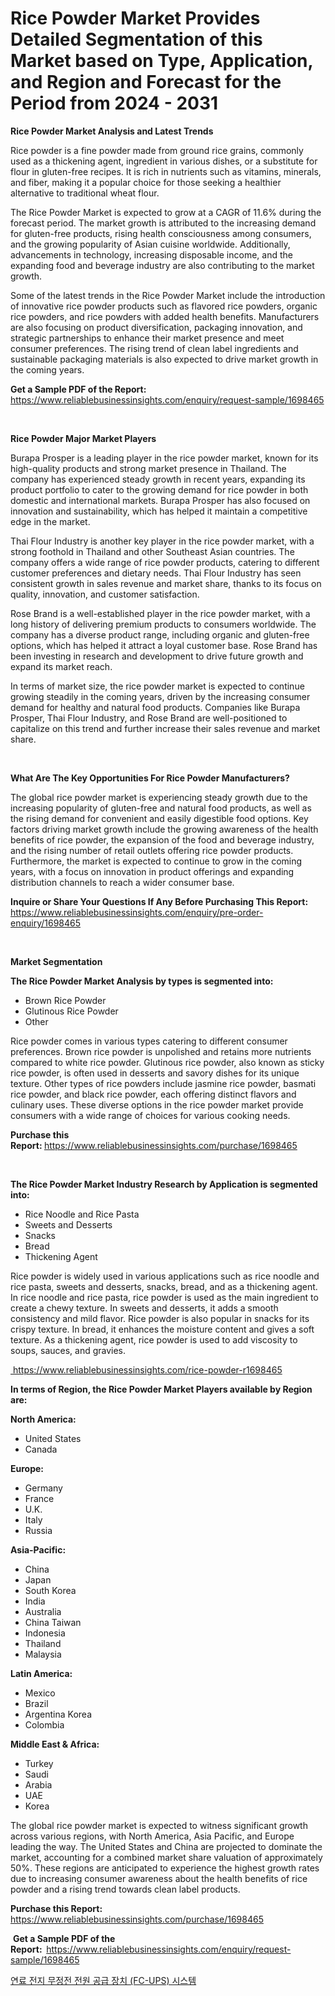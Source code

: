 <p><h1>Rice Powder Market Provides Detailed Segmentation of this Market based on Type, Application, and Region and Forecast for the Period from 2024 - 2031</h1></p><p><strong>Rice Powder Market Analysis and Latest Trends</strong></p>
<p><p>Rice powder is a fine powder made from ground rice grains, commonly used as a thickening agent, ingredient in various dishes, or a substitute for flour in gluten-free recipes. It is rich in nutrients such as vitamins, minerals, and fiber, making it a popular choice for those seeking a healthier alternative to traditional wheat flour.</p><p>The Rice Powder Market is expected to grow at a CAGR of 11.6% during the forecast period. The market growth is attributed to the increasing demand for gluten-free products, rising health consciousness among consumers, and the growing popularity of Asian cuisine worldwide. Additionally, advancements in technology, increasing disposable income, and the expanding food and beverage industry are also contributing to the market growth.</p><p>Some of the latest trends in the Rice Powder Market include the introduction of innovative rice powder products such as flavored rice powders, organic rice powders, and rice powders with added health benefits. Manufacturers are also focusing on product diversification, packaging innovation, and strategic partnerships to enhance their market presence and meet consumer preferences. The rising trend of clean label ingredients and sustainable packaging materials is also expected to drive market growth in the coming years.</p></p>
<p><strong>Get a Sample PDF of the Report:&nbsp;</strong> <a href="https://www.reliablebusinessinsights.com/enquiry/request-sample/1698465">https://www.reliablebusinessinsights.com/enquiry/request-sample/1698465</a></p>
<p>&nbsp;</p>
<p><strong>Rice Powder Major Market Players</strong></p>
<p><p>Burapa Prosper is a leading player in the rice powder market, known for its high-quality products and strong market presence in Thailand. The company has experienced steady growth in recent years, expanding its product portfolio to cater to the growing demand for rice powder in both domestic and international markets. Burapa Prosper has also focused on innovation and sustainability, which has helped it maintain a competitive edge in the market.</p><p>Thai Flour Industry is another key player in the rice powder market, with a strong foothold in Thailand and other Southeast Asian countries. The company offers a wide range of rice powder products, catering to different customer preferences and dietary needs. Thai Flour Industry has seen consistent growth in sales revenue and market share, thanks to its focus on quality, innovation, and customer satisfaction.</p><p>Rose Brand is a well-established player in the rice powder market, with a long history of delivering premium products to consumers worldwide. The company has a diverse product range, including organic and gluten-free options, which has helped it attract a loyal customer base. Rose Brand has been investing in research and development to drive future growth and expand its market reach.</p><p>In terms of market size, the rice powder market is expected to continue growing steadily in the coming years, driven by the increasing consumer demand for healthy and natural food products. Companies like Burapa Prosper, Thai Flour Industry, and Rose Brand are well-positioned to capitalize on this trend and further increase their sales revenue and market share.</p></p>
<p>&nbsp;</p>
<p><strong>What Are The Key Opportunities For Rice Powder Manufacturers?</strong></p>
<p><p>The global rice powder market is experiencing steady growth due to the increasing popularity of gluten-free and natural food products, as well as the rising demand for convenient and easily digestible food options. Key factors driving market growth include the growing awareness of the health benefits of rice powder, the expansion of the food and beverage industry, and the rising number of retail outlets offering rice powder products. Furthermore, the market is expected to continue to grow in the coming years, with a focus on innovation in product offerings and expanding distribution channels to reach a wider consumer base.</p></p>
<p><strong>Inquire or Share Your Questions If Any Before Purchasing This Report:</strong> <a href="https://www.reliablebusinessinsights.com/enquiry/pre-order-enquiry/1698465">https://www.reliablebusinessinsights.com/enquiry/pre-order-enquiry/1698465</a></p>
<p>&nbsp;</p>
<p><strong>Market Segmentation</strong></p>
<p><strong>The Rice Powder Market Analysis by types is segmented into:</strong></p>
<p><ul><li>Brown Rice Powder</li><li>Glutinous Rice Powder</li><li>Other</li></ul></p>
<p><p>Rice powder comes in various types catering to different consumer preferences. Brown rice powder is unpolished and retains more nutrients compared to white rice powder. Glutinous rice powder, also known as sticky rice powder, is often used in desserts and savory dishes for its unique texture. Other types of rice powders include jasmine rice powder, basmati rice powder, and black rice powder, each offering distinct flavors and culinary uses. These diverse options in the rice powder market provide consumers with a wide range of choices for various cooking needs.</p></p>
<p><strong>Purchase this Report:&nbsp;</strong><a href="https://www.reliablebusinessinsights.com/purchase/1698465">https://www.reliablebusinessinsights.com/purchase/1698465</a></p>
<p>&nbsp;</p>
<p><strong>The Rice Powder Market Industry Research by Application is segmented into:</strong></p>
<p><ul><li>Rice Noodle and Rice Pasta</li><li>Sweets and Desserts</li><li>Snacks</li><li>Bread</li><li>Thickening Agent</li></ul></p>
<p><p>Rice powder is widely used in various applications such as rice noodle and rice pasta, sweets and desserts, snacks, bread, and as a thickening agent. In rice noodle and rice pasta, rice powder is used as the main ingredient to create a chewy texture. In sweets and desserts, it adds a smooth consistency and mild flavor. Rice powder is also popular in snacks for its crispy texture. In bread, it enhances the moisture content and gives a soft texture. As a thickening agent, rice powder is used to add viscosity to soups, sauces, and gravies.</p></p>
<p><a href="https://www.reliablebusinessinsights.com/rice-powder-r1698465">&nbsp;https://www.reliablebusinessinsights.com/rice-powder-r1698465</a></p>
<p><strong>In terms of Region, the Rice Powder Market Players available by Region are:</strong></p>
<p>
    <p> <strong> North America: </strong>
        <ul>
            <li>United States</li>
            <li>Canada</li>
        </ul>
        </p> 
    <p> <strong> Europe: </strong>
        <ul>
            <li>Germany</li>
            <li>France</li>
            <li>U.K.</li>
            <li>Italy</li>
            <li>Russia</li>
        </ul>
        </p> 
    <p> <strong> Asia-Pacific: </strong>
        <ul>
            <li>China</li>
            <li>Japan</li>
            <li>South Korea</li>
            <li>India</li>
            <li>Australia</li>
            <li>China Taiwan</li>
            <li>Indonesia</li>
            <li>Thailand</li>
            <li>Malaysia</li>
        </ul>
        </p> 
    <p> <strong> Latin America: </strong>
        <ul>
            <li>Mexico</li>
            <li>Brazil</li>
            <li>Argentina Korea</li>
            <li>Colombia</li>
        </ul>
        </p> 
    <p> <strong> Middle East & Africa: </strong>
        <ul>
            <li>Turkey</li>
            <li>Saudi</li>
            <li>Arabia</li>
            <li>UAE</li>
            <li>Korea</li>
        </ul>
    </p>
    </p>
<p><p>The global rice powder market is expected to witness significant growth across various regions, with North America, Asia Pacific, and Europe leading the way. The United States and China are projected to dominate the market, accounting for a combined market share valuation of approximately 50%. These regions are anticipated to experience the highest growth rates due to increasing consumer awareness about the health benefits of rice powder and a rising trend towards clean label products.</p></p>
<p><strong>Purchase this Report: </strong><a href="https://www.reliablebusinessinsights.com/purchase/1698465">https://www.reliablebusinessinsights.com/purchase/1698465</a></p>
<p>&nbsp;<strong>Get a Sample PDF of the Report:&nbsp;&nbsp;</strong><a href="https://www.reliablebusinessinsights.com/enquiry/request-sample/1698465">https://www.reliablebusinessinsights.com/enquiry/request-sample/1698465</a></p>
<p><strong></strong></p>
<p><p><a href="https://github.com/wallacBahrtyinger567686/Market-Research-Report-List-2/blob/main/1227281111783.md">연료 전지 무정전 전원 공급 장치 (FC-UPS) 시스템</a></p></p>